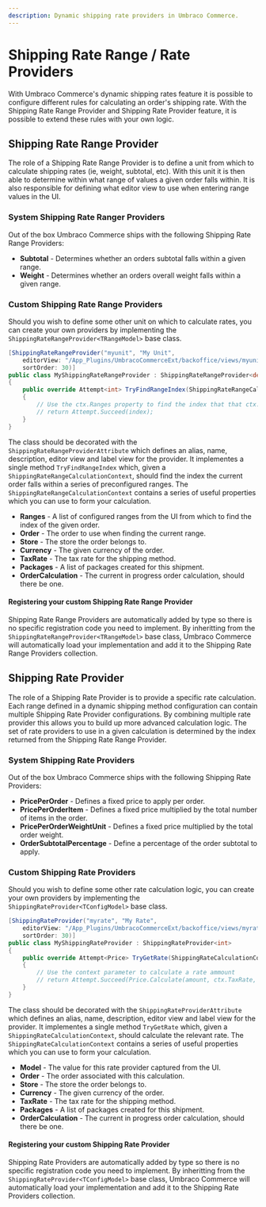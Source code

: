 ```yaml
---
description: Dynamic shipping rate providers in Umbraco Commerce.
---
```


# Shipping Rate Range / Rate Providers

With Umbraco Commerce's dynamic shipping rates feature it is possible to configure different rules for calculating an order's shipping rate. With the Shipping Rate Range Provider and Shipping Rate Provider feature, it is possible to extend these rules with your own logic.

## Shipping Rate Range Provider

The role of a Shipping Rate Range Provider is to define a unit from which to calculate shipping rates (ie, weight, subtotal, etc). With this unit it is then able to determine within what range of values a given order falls within. It is also responsible for defining what editor view to use when entering range values in the UI.

### System Shipping Rate Ranger Providers

Out of the box Umbraco Commerce ships with the following Shipping Rate Range Providers:

* **Subtotal** - Determines whether an orders subtotal falls within a given range.
* **Weight** - Determines whether an orders overall weight falls within a given range.

### Custom Shipping Rate Range Providers

Should you wish to define some other unit on which to calculate rates, you can create your own providers by implementing the `ShippingRateRangeProvider<TRangeModel>` base class.

```csharp
[ShippingRateRangeProvider("myunit", "My Unit",
    editorView: "/App_Plugins/UmbracoCommerceExt/backoffice/views/myunit.html",
    sortOrder: 30)]
public class MyShippingRateRangeProvider : ShippingRateRangeProvider<decimal?>
{
    public override Attempt<int> TryFindRangeIndex(ShippingRateRangeCalculationContext<decimal?> ctx)
    {
        // Use the ctx.Ranges property to find the index that that ctx.Order falls within
        // return Attempt.Succeed(index);
    }
}
```

The class should be decorated with the `ShippingRateRangeProviderAttribute` which defines an alias, name, description, editor view and label view for the provider. It implementes  a single method `TryFindRangeIndex` which, given a `ShippingRateRangeCalculationContext`, should find the index the current order falls within a series of preconfigured ranges. The `ShippingRateRangeCalculationContext` contains a series of useful properties which you can use to form your calculation.

* **Ranges** - A list of configured ranges from the UI from which to find the index of the given order.
* **Order** - The order to use when finding the current range.
* **Store** - The store the order belongs to.
* **Currency** - The given currency of the order.
* **TaxRate** - The tax rate for the shipping method.
* **Packages** - A list of packages created for this shipment.
* **OrderCalculation** - The current in progress order calculation, should there be one.

#### Registering your custom Shipping Rate Range Provider

Shipping Rate Range Providers are automatically added by type so there is no specific registration code you need to implement. By inheritting from the `ShippingRateRangeProvider<TRangeModel>` base class, Umbraco Commerce will automatically load your implementation and add it to the Shipping Rate Range Providers collection.

## Shipping Rate Provider

The role of a Shipping Rate Provider is to provide a specific rate calculation. Each range defined in a dynamic shipping method configuration can contain multiple Shipping Rate Provider configurations. By combining multiple rate provider this allows you to build up more advanced calculation logic. The set of rate providers to use in a given calculation is determined by the index returned from the Shipping Rate Range Provider.

### System Shipping Rate Providers

Out of the box Umbraco Commerce ships with the following Shipping Rate Providers:

* **PricePerOrder** - Defines a fixed price to apply per order.
* **PricePerOrderItem** - Defines a fixed price multiplied by the total number of items in the order.
* **PricePerOrderWeightUnit** - Defines a fixed price multiplied by the total order weight.
* **OrderSubtotalPercentage** - Define a percentage of the order subtotal to apply.

### Custom Shipping Rate Providers

Should you wish to define some other rate calculation logic, you can create your own providers by implementing the `ShippingRateProvider<TConfigModel>` base class.

```csharp
[ShippingRateProvider("myrate", "My Rate",
    editorView: "/App_Plugins/UmbracoCommerceExt/backoffice/views/myrate.html",
    sortOrder: 30)]
public class MyShippingRateProvider : ShippingRateProvider<int>
{
    public override Attempt<Price> TryGetRate(ShippingRateCalculationContext<int> ctx)
    {
        // Use the context parameter to calculate a rate ammount
        // return Attempt.Succeed(Price.Calculate(amount, ctx.TaxRate, ctx.Currency.Id, ctx.Store.PricesIncludeTax));
    }
}
```

The class should be decorated with the `ShippingRateProviderAttribute` which defines an alias, name, description, editor view and label view for the provider. It implementes a single method `TryGetRate` which, given a `ShippingRateCalculationContext`, should calculate the relevant rate. The `ShippingRateCalculationContext` contains a series of useful properties which you can use to form your calculation.

* **Model** - The value for this rate provider captured from the UI.
* **Order** - The order associated with this calculation.
* **Store** - The store the order belongs to.
* **Currency** - The given currency of the order.
* **TaxRate** - The tax rate for the shipping method.
* **Packages** - A list of packages created for this shipment.
* **OrderCalculation** - The current in progress order calculation, should there be one.

#### Registering your custom Shipping Rate Provider

Shipping Rate Providers are automatically added by type so there is no specific registration code you need to implement. By inheritting from the `ShippingRateProvider<TConfigModel>` base class, Umbraco Commerce will automatically load your implementation and add it to the Shipping Rate Providers collection.
